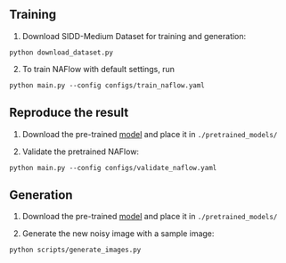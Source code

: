 ## Training

1. Download SIDD-Medium Dataset for training and generation:
```
python download_dataset.py
```

2. To train NAFlow with default settings, run
```
python main.py --config configs/train_naflow.yaml
```

## Reproduce the result

1. Download the pre-trained [model](https://onedrive.live.com/download?resid=85cf5b7f538e2007%2159962&authkey=!AEbnMzuU7-LihfU) and place it in `./pretrained_models/`

2. Validate the pretrained NAFlow:
```
python main.py --config configs/validate_naflow.yaml
```

## Generation

1. Download the pre-trained [model](https://onedrive.live.com/download?resid=85cf5b7f538e2007%2159962&authkey=!AEbnMzuU7-LihfU) and place it in `./pretrained_models/`

2. Generate the new noisy image with a sample image:
```
python scripts/generate_images.py
```